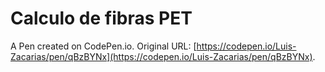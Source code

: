 # Calculo de fibras PET

A Pen created on CodePen.io. Original URL: [https://codepen.io/Luis-Zacarias/pen/qBzBYNx](https://codepen.io/Luis-Zacarias/pen/qBzBYNx).

